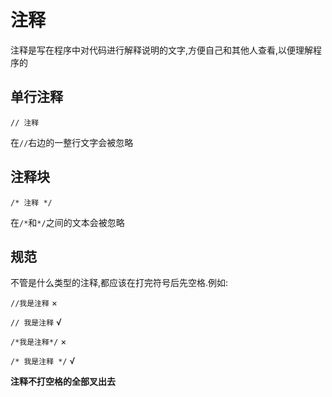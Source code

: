 # 注释

注释是写在程序中对代码进行解释说明的文字,方便自己和其他人查看,以便理解程序的

## 单行注释

`// 注释`

在`//`右边的一整行文字会被忽略

## 注释块

`/* 注释 */`

在`/*`和`*/`之间的文本会被忽略

## 规范

不管是什么类型的注释,都应该在打完符号后先空格.例如:

`//我是注释` ×

`// 我是注释` √

`/*我是注释*/` ×

`/* 我是注释 */` √

**注释不打空格的全部叉出去**
